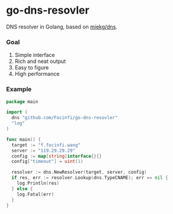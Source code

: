 # go-dns-resovler

DNS resolver in Golang, based on [miekg/dns](github.com/miekg/dns).

### Goal

1. Simple interface
2. Rich and neat output
3. Easy to figure
4. High performance

### Example

```go
package main

import (
  dns "github.com/Focinfi/go-dns-resovler"
  "log"
)

func main() {
  target := "f.focinfi.wang"
  server := "119.29.29.29"
  config := map[string]interface{}{}
  config["timeout"] = uint(1)

  resolver := dns.NewResolver(target, server, config)
  if res, err := resolver.Lookup(dns.TypeCNAME); err == nil {
    log.Println(res)
  } else {
    log.Fatal(err)
  }
}
```


